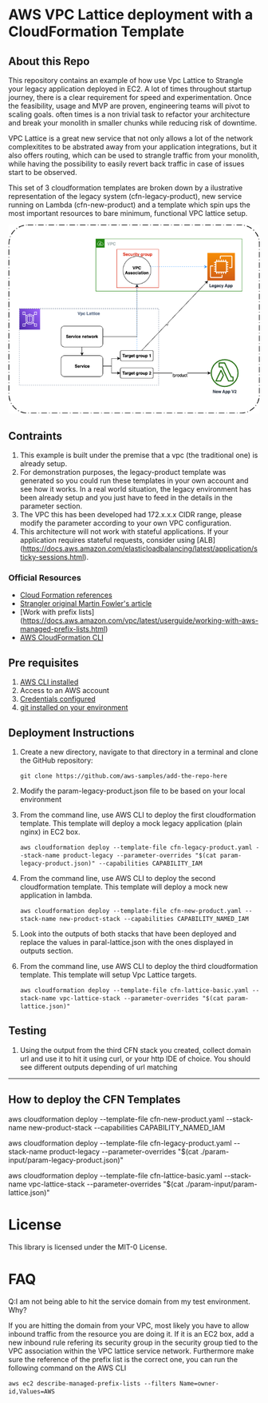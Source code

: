 # AWS VPC Lattice deployment with a CloudFormation Template

## About this Repo <a name="About"></a>
This repository contains an example of how use Vpc Lattice to Strangle your legacy application deployed in EC2. 
A lot of times throughout startup journey, there is a clear requirement for speed and experimentation. Once the feasibility, usage and MVP are proven, engineering teams will pivot to scaling goals. often times is a non trivial task to refactor your architecture and break your monolith in smaller chunks while reducing risk of downtime.

VPC Lattice is a great new service that not only allows a lot of the network complexitites to be abstrated away from your application integrations, but it also offers routing, which can be used to strangle traffic from your monolith, while having the possibility to easily revert back traffic in case of issues start to be observed. 

This set of 3 cloudformation templates are broken down by a ilustrative representation of the legacy system (cfn-legacy-product), new service running on Lambda (cfn-new-product) and a template which spin ups the most important resources to bare minimum, functional VPC lattice setup.

![Architecture](./lattice-strangler.png "Architecture")

## Contraints

1) This example is built under the premise that a vpc (the traditional one) is already setup.
2) For demonstration purposes, the legacy-product template was generated so you could run these templates in your own account and see how it works. In a real world situation, the legacy environment has been already setup and you just have to feed in the details in the parameter section.
3) The VPC this has been developed had 172.x.x.x CIDR range, please modify the parameter according to your own VPC configuration.
4) This architecture will not work with stateful applications. If your application requires stateful requests, consider using [ALB] (https://docs.aws.amazon.com/elasticloadbalancing/latest/application/sticky-sessions.html). 

### Official Resources
- [Cloud Formation references](https://docs.aws.amazon.com/AWSCloudFormation/latest/UserGuide/AWS_VpcLattice.html)
- [Strangler original Martin Fowler's article](https://martinfowler.com/bliki/StranglerFigApplication.html)
- [Work with prefix lists] (https://docs.aws.amazon.com/vpc/latest/userguide/working-with-aws-managed-prefix-lists.html)
- [AWS CloudFormation CLI](https://awscli.amazonaws.com/v2/documentation/api/latest/reference/cloudformation/index.html)

## Pre requisites

1. [AWS CLI installed](https://docs.aws.amazon.com/cli/latest/userguide/getting-started-install.html)
2. Access to an AWS account
3. [Credentials configured](https://docs.aws.amazon.com/cli/latest/userguide/cli-chap-configure.html)
4. [git installed on your environment](https://git-scm.com/book/en/v2/Getting-Started-Installing-Git)

## Deployment Instructions

1. Create a new directory, navigate to that directory in a terminal and clone the GitHub repository:
    ``` 
    git clone https://github.com/aws-samples/add-the-repo-here
    ```
2. Modify the param-legacy-product.json file to be based on your local environment
3. From the command line, use AWS CLI to deploy the first cloudformation template. This template will deploy a mock legacy application (plain nginx) in EC2 box.
    ```
    aws cloudformation deploy --template-file cfn-legacy-product.yaml --stack-name product-legacy --parameter-overrides "$(cat param-legacy-product.json)" --capabilities CAPABILITY_IAM
    ```
4. From the command line, use AWS CLI to deploy the second cloudformation template. This template will deploy a mock new application in lambda.
    ```
   aws cloudformation deploy --template-file cfn-new-product.yaml --stack-name new-product-stack --capabilities CAPABILITY_NAMED_IAM
    ```
5. Look into the outputs of both stacks that have been deployed and replace the values in paral-lattice.json with the ones displayed in outputs section.

6. From the command line, use AWS CLI to deploy the third cloudformation template. This template will setup Vpc Lattice targets.
    ```
   aws cloudformation deploy --template-file cfn-lattice-basic.yaml --stack-name vpc-lattice-stack --parameter-overrides "$(cat param-lattice.json)"   
    ```


## Testing

1. Using the output from the third CFN stack you created, collect domain url and use it to hit it using curl, or your http IDE of choice. You should see different outputs depending of url matching

----

## How to deploy the CFN Templates

aws cloudformation deploy --template-file cfn-new-product.yaml --stack-name new-product-stack --capabilities CAPABILITY_NAMED_IAM

aws cloudformation deploy --template-file cfn-legacy-product.yaml --stack-name product-legacy --parameter-overrides "$(cat ./param-input/param-legacy-product.json)" 

aws cloudformation deploy --template-file cfn-lattice-basic.yaml --stack-name vpc-lattice-stack --parameter-overrides "$(cat ./param-input/param-lattice.json)"   

# License <a name="License"></a>

This library is licensed under the MIT-0 License.

# FAQ

Q:I am not being able to hit the service domain from my test environment. Why?

If you are hitting the domain from your VPC, most likely you have to allow inbound traffic from the resource you are doing it. If it is an EC2 box, add a new inbound rule refering its security group in the security group tied to the VPC association within the VPC lattice service network.
Furthermore make sure the reference of the prefix list is the correct one, you can run the following command on the AWS CLI
```
aws ec2 describe-managed-prefix-lists --filters Name=owner-id,Values=AWS
```
